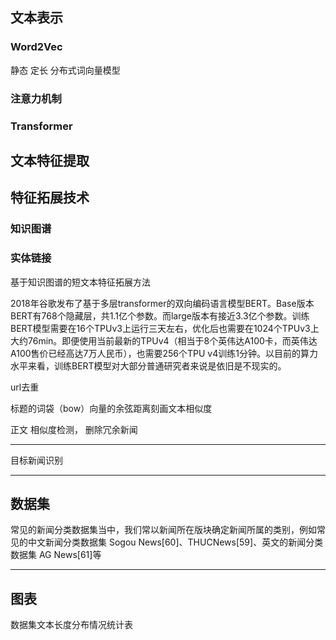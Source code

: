 ## 文本表示

### Word2Vec

静态 定长 分布式词向量模型

### 注意力机制

### Transformer

## 文本特征提取

## 特征拓展技术

### 知识图谱

### 实体链接



基于知识图谱的短文本特征拓展方法





2018年谷歌发布了基于多层transformer的双向编码语言模型BERT。Base版本BERT有768个隐藏层，共1.1亿个参数。而large版本有接近3.3亿个参数。训练BERT模型需要在16个TPUv3上运行三天左右，优化后也需要在1024个TPUv3上大约76min。即便使用当前最新的TPUv4（相当于8个英伟达A100卡，而英伟达A100售价已经高达7万人民币），也需要256个TPU v4训练1分钟。以目前的算力水平来看，训练BERT模型对大部分普通研究者来说是依旧是不现实的。



url去重

标题的词袋（bow）向量的余弦距离刻画文本相似度

正文 相似度检测， 删除冗余新闻

** **



目标新闻识别





****

## 数据集

常见的新闻分类数据集当中，我们常以新闻所在版块确定新闻所属的类别，例如常见的中文新闻分类数据集 Sogou News[60]、THUCNews[59]、英文的新闻分类数据集 AG News[61]等





** **

## 图表

数据集文本长度分布情况统计表